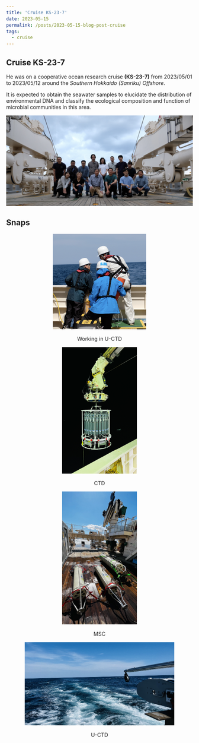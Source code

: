 ```yaml
---
title: 'Cruise KS-23-7'
date: 2023-05-15
permalink: /posts/2023-05-15-blog-post-cruise
tags:
  - cruise
---
```



Cruise KS-23-7
---

He was on a cooperative ocean research cruise **(KS-23-7)** from 2023/05/01 to 2023/05/12 around the *Southern Hokkaido (Sanriku) Offshore*.

It is expected to obtain the seawater samples to elucidate the distribution of environmental DNA and classify the ecological composition and function of microbial communities in this area.

<img src='/images/KS-23-7/P5-all.png' />


Snaps
---
<p align="center">
<img src='/images/KS-23-7/P4-working.png' width="50%" /> 
</p>
<p align="center"> Working in U-CTD </p>

<p align="center">
<img src='/images/KS-23-7/P1-CTD.png' width="40%" />
</p>
<p align="center"> CTD </p>

<p align="center">
<img src='/images/KS-23-7/P3-MSC.png' width="40%" /> 
</p>
<p align="center"> MSC </p>

<p align="center">
<img src='/images/KS-23-7/P2-UCTD.png' width="80%" /> 
</p>
<p align="center"> U-CTD </p>
